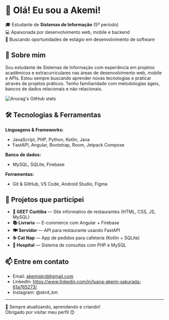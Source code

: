 # 👋 Olá! Eu sou a Akemi!

🎓 Estudante de **Sistemas de Informação** (5º período)  
💻 Apaixonada por desenvolvimento web, mobile e backend  
🚀 Buscando oportunidades de estágio em desenvolvimento de software

## 🌟 Sobre mim

Sou estudante de Sistemas de Informação com experiência em projetos acadêmicos e extracurriculares nas áreas de desenvolvimento web, mobile e APIs. Estou sempre buscando aprender novas tecnologias e praticar através de projetos práticos. Tenho familiaridade com metodologias ágeis, bancos de dados relacionais e não relacionais.

![Anurag's GitHub stats](https://github-readme-stats.vercel.app/api?username=luana-akemi-sakurada&show_icons=true&theme=tokyonight)

## 🛠️ Tecnologias & Ferramentas
**Linguagens & Frameworks:**  
- JavaScript, PHP, Python, Kotlin, Java
- FastAPI, Angular, Bootstrap, Room, Jetpack Compose

**Banco de dados:**  
- MySQL, SQLite, Firebase

**Ferramentas:**  
- Git & GitHub, VS Code, Android Studio, Figma

## 📱 Projetos que participei

- **📍 GEET Curitiba** — Site informativo de restaurantes (HTML, CSS, JS, MySQL)  
- **📚 Livraria** — E-commerce com Angular + Firebase  
- **🍽️ Servidor** — API para restaurante usando FastAPI  
- **☕ Cat Nap** — App de pedidos para cafeteria (Kotlin + SQLite)  
- **🏥 Hospital** — Sistema de consultas com PHP e MySQL

## 📫 Entre em contato
- Email: akemiskrd@gmail.com
- LinkedIn: https://www.linkedin.com/in/luana-akemi-sakurada-61a765273/
- Instagram: @skrd_km

---

🚧 Sempre atualizando, aprendendo e criando!  
Obrigado por visitar meu perfil 😊

